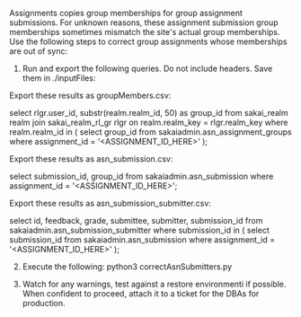 Assignments copies group memberships for group assignment submissions. For unknown reasons, these assignment submission group memberships sometimes mismatch the site's actual group memberships.
Use the following steps to correct group assignments whose memberships are out of sync:

1) Run and export the following queries. Do not include headers. Save them in ./inputFiles:

Export these results as groupMembers.csv:

select rlgr.user_id, substr(realm.realm_id, 50) as group_id  from sakai_realm realm join sakai_realm_rl_gr rlgr on realm.realm_key = rlgr.realm_key where realm.realm_id in (
	select group_id from sakaiadmin.asn_assignment_groups where assignment_id = '<ASSIGNMENT_ID_HERE>'
);


Export these results as asn_submission.csv:

select submission_id, group_id from sakaiadmin.asn_submission where assignment_id = '<ASSIGNMENT_ID_HERE>';


Export these results as asn_submission_submitter.csv:

select id, feedback, grade, submittee, submitter, submission_id from sakaiadmin.asn_submission_submitter where submission_id in (
	select submission_id from sakaiadmin.asn_submission where assignment_id = '<ASSIGNMENT_ID_HERE>'
);

2) Execute the following:
python3 correctAsnSubmitters.py

3) Watch for any warnings, test against a restore environmenti if possible. When confident to proceed, attach it to a ticket for the DBAs for production.

